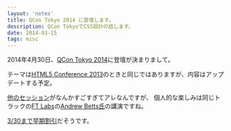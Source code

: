 ```yaml
---
layout: 'notes'
title: QCon Tokyo 2014 に登壇します。
description: QCon TokyoでCSS設計の話します。
date: 2014-03-15
tags: misc
---
```


2014年4月30日、[QCon Tokyo 2014](http://www.qcontokyo.com/)に登壇が決まりまして。

テーマは[HTML5 Conference 2013](http://events.html5j.org/conference/2013/11/sessions)のときと同じではありますが、内容はアップデートする予定。

[他のセッション](http://www.qcontokyo.com/program.html)がなんかすごすぎてアレなんですが、
個人的な楽しみは同じトラックの[FT Labs](http://labs.ft.com/)の[Andrew Betts氏](https://twitter.com/triblondon)の講演ですね。

[3/30まで早期割引](http://www.qcontokyo.com/registration.html)だそうです。
